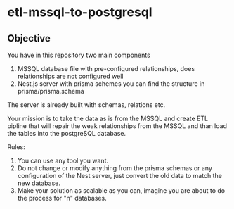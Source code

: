 # etl-mssql-to-postgresql

## Objective

You have in this repository two main components
  1. MSSQL database file with pre-configured relationships, does relationships are not configured well
  2. Nest.js server with prisma schemes you can find the structure in prisma/prisma.schema
  
The server is already built with schemas, relations etc. 

Your mission is to take the data as is from the MSSQL and create ETL pipline that will 
repair the weak relationships from the MSSQL and than load the tables into the postgreSQL database.  

Rules:
 1. You can use any tool you want.
 2. Do not change or modify anything from the prisma schemas or any configuration of the Nest server, just convert the old data to match the new database.
 3. Make your solution as scalable as you can, imagine you are about to do the process for "n" databases.
